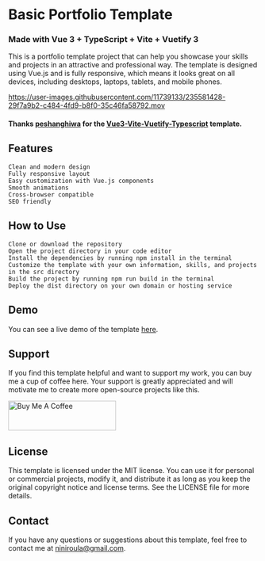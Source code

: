 # Basic Portfolio Template
### Made with Vue 3 + TypeScript + Vite + Vuetify 3

This is a portfolio template project that can help you showcase your skills and projects in an attractive and professional way. The template is designed using Vue.js and is fully responsive, which means it looks great on all devices, including desktops, laptops, tablets, and mobile phones.


https://user-images.githubusercontent.com/11739133/235581428-29f7a9b2-c484-4fd9-b8f0-35c46fa58792.mov
#### Thanks [peshanghiwa](https://github.com/peshanghiwa) for the [Vue3-Vite-Vuetify-Typescript](https://github.com/peshanghiwa/Vue3-Vite-Vuetify3-Typescript-Template) template. 


## Features

    Clean and modern design
    Fully responsive layout
    Easy customization with Vue.js components
    Smooth animations
    Cross-browser compatible
    SEO friendly
    



## How to Use

    Clone or download the repository
    Open the project directory in your code editor
    Install the dependencies by running npm install in the terminal
    Customize the template with your own information, skills, and projects in the src directory
    Build the project by running npm run build in the terminal
    Deploy the dist directory on your own domain or hosting service

## Demo

You can see a live demo of the template [here](https://nirajniroula.github.io/folio/).
## Support

If you find this template helpful and want to support my work, you can buy me a cup of coffee here. Your support is greatly appreciated and will motivate me to create more open-source projects like this.


<a href="https://www.buymeacoffee.com/niniroula" target="_blank"><img src="https://cdn.buymeacoffee.com/buttons/v2/default-yellow.png" alt="Buy Me A Coffee" style="height: 60px !important;width: 217px !important;" ></a>
## License

This template is licensed under the MIT license. You can use it for personal or commercial projects, modify it, and distribute it as long as you keep the original copyright notice and license terms. See the LICENSE file for more details.
## Contact

If you have any questions or suggestions about this template, feel free to contact me at niniroula@gmail.com.
